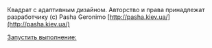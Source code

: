 ﻿Квадрат с адаптивным дизайном.
Авторство и права принадлежат разработчику (c) Pasha Geronimo
[http://pasha.kiev.ua/](http://pasha.kiev.ua/)


[Запустить выполнение:](https://rawgit.com/PashaGeronimo/homework_squareslider/master/index.html)